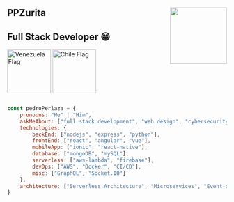<h1>
  <img align='right' src="https://github.com/user-attachments/assets/c9a0c310-c462-4ca1-a58a-249416886479" width="130">

</h1>

## PPZurita
## Full Stack Developer 😁
<div>
  <img src="https://github.com/user-attachments/assets/fbdffc9b-e34f-4aef-bf7b-99325651ccef" alt="Venezuela Flag" width="100" style="display:inline-block; vertical-align:middle;"/>
  <img src="https://github.com/user-attachments/assets/61a7bd90-88f9-4d04-a4e8-ff8b48e45e0b" alt="Chile Flag" width="100" style="display:inline-block; vertical-align:middle;"/>
</div>





```javascript

const pedroPerlaza = {
    pronouns: "He" | "Him",
    askMeAbout: ["full stack development", "web design", "cybersecurity"],
    technologies: {
        backEnd: ["nodejs", "express", "python"],
        frontEnd: ["react", "angular", "vue"],
        mobileApp: ["ionic", "react-native"],
        database: ["mongoDB", "mySQL"],
        serverless: ["aws-lambda", "firebase"],
        devOps: ["AWS", "Docker", "CI/CD"],
        misc: ["GraphQL", "Socket.IO"]
    },
    architecture: ["Serverless Architecture", "Microservices", "Event-driven", "Single Page Applications", "Responsive Design"],
}
```



